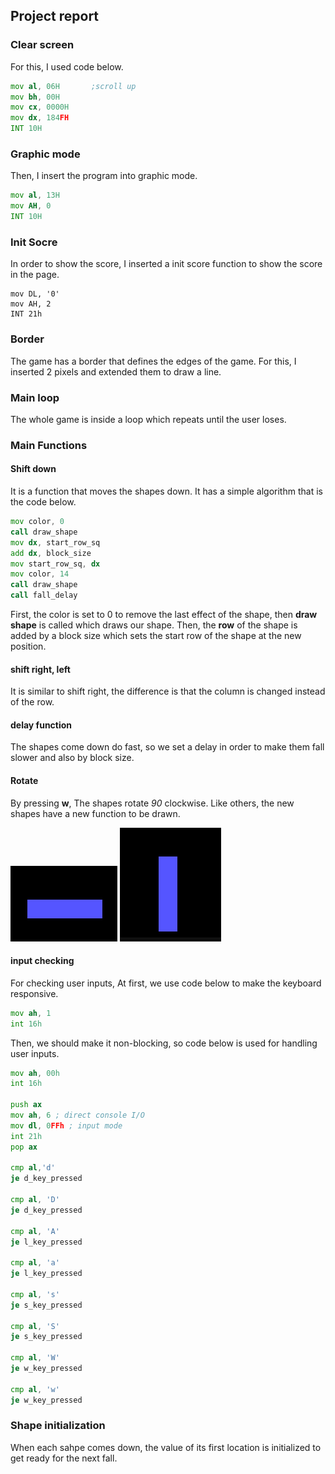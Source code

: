 ## Project report

### Clear screen
For this, I used code below.

```asm
mov al, 06H       ;scroll up
mov bh, 00H
mov cx, 0000H
mov dx, 184FH
INT 10H
```

### Graphic mode
Then, I insert the program into graphic mode.

```asm
mov al, 13H
mov AH, 0
INT 10H
```
### Init Socre
In order to show the score, I inserted a init score function to show the score in the page.

```
mov DL, '0'
mov AH, 2
INT 21h
```
### Border
The game has a border that defines the edges of the game.
For this, I inserted 2 pixels and extended them to draw a line.

### Main loop
The whole game is inside a loop which repeats until the user loses.

### Main Functions

#### Shift down 
It is a function that moves the shapes down.
It has a simple algorithm that is the code below.

```asm
mov color, 0
call draw_shape
mov dx, start_row_sq
add dx, block_size
mov start_row_sq, dx
mov color, 14
call draw_shape
call fall_delay
```
First, the color is set to 0 to remove the last effect of the shape, then **draw shape** is called which draws our shape. Then, the **row** of the shape is added by a block size which sets the start row of the shape at the new position.

#### shift right, left
It is similar to shift right, the difference is that the column is changed instead of the row.

#### delay function
The shapes come down do fast, so we set a delay in order to make them fall slower and also by block size.

#### Rotate
By pressing **w**, The shapes rotate *90* clockwise. Like others, the new shapes have a new function to be drawn.

<img src='horizontal.png'/>
<img src='vertical.png'>

#### input checking
For checking user inputs, At first, we use code below to make the keyboard responsive.

```asm
mov ah, 1
int 16h
```

Then, we should make it non-blocking, so code below is used for handling user inputs.

```asm
mov ah, 00h
int 16h

push ax    
mov ah, 6 ; direct console I/O
mov dl, 0FFh ; input mode
int 21h 
pop ax

cmp al,'d'
je d_key_pressed

cmp al, 'D'
je d_key_pressed

cmp al, 'A'
je l_key_pressed

cmp al, 'a'
je l_key_pressed

cmp al, 's'
je s_key_pressed

cmp al, 'S'
je s_key_pressed

cmp al, 'W'
je w_key_pressed

cmp al, 'w'
je w_key_pressed

```

### Shape initialization

When each sahpe comes down, the value of its first location is initialized to get ready for the next fall.
